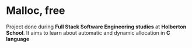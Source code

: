 # Malloc, free
Project done during **Full Stack Software Engineering studies** at **Holberton School**. It aims to learn about automatic and dynamic allocation in **C language**